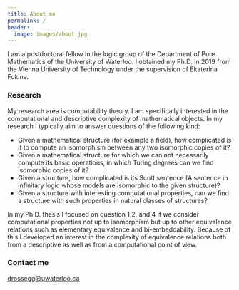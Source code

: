```yaml
---
title: About me
permalink: /
header:
  image: images/about.jpg
---
```

I am a postdoctoral fellow in the logic group of the Department of Pure Mathematics of the University of Waterloo. I obtained my Ph.D. in 2019 from the Vienna University of Technology under the supervision of Ekaterina Fokina.

### Research

My research area is computability theory. I am specifically interested in the computational and descriptive complexity of mathematical objects. In my research I typically aim to answer questions of the following kind:

- Given a mathematical structure (for example a field), how complicated is it to compute an isomorphism between any two isomorphic copies of it?
- Given a mathematical structure for which we can not necessarily compute its basic operations, in which Turing degrees can we find isomorphic copies of it?
- Given a structure, how complicated is its Scott sentence (A sentence in infinitary logic whose models are isomorphic to the given structure)?
- Given a structure with interesting computational properties, can we find a structure with such properties in natural classes of structures?

In my Ph.D. thesis I focused on question 1,2, and 4 if we consider computational properties not up to isomorphism but up to other equivalence relations such as elementary equivalence and bi-embeddability. Because of this I developed an interest in the complexity of equivalence relations both from a descriptive as well as from a computational point of view.

### Contact me

[drossegg@uwaterloo.ca](mailto:drossegg@uwaterloo.ca)
